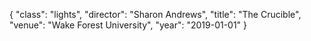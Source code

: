 {
  "class": "lights",
  "director": "Sharon Andrews",
  "title": "The Crucible",
  "venue": "Wake Forest University",
  "year": "2019-01-01"
}